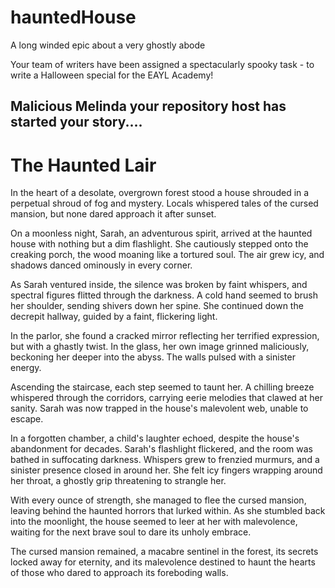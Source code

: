 # hauntedHouse
A long winded epic about a very ghostly abode

Your team of writers have been assigned a spectacularly spooky task - to write a Halloween special for the EAYL Academy!


<h2>Malicious Melinda your repository host has started your story....</h2>
<h1>The Haunted Lair </h1>

In the heart of a desolate, overgrown forest stood a house shrouded in a perpetual shroud of fog and mystery. Locals whispered tales of the cursed mansion, but none dared approach it after sunset.

On a moonless night, Sarah, an adventurous spirit, arrived at the haunted house with nothing but a dim flashlight. She cautiously stepped onto the creaking porch, the wood moaning like a tortured soul. The air grew icy, and shadows danced ominously in every corner.

As Sarah ventured inside, the silence was broken by faint whispers, and spectral figures flitted through the darkness. A cold hand seemed to brush her shoulder, sending shivers down her spine. She continued down the decrepit hallway, guided by a faint, flickering light.

In the parlor, she found a cracked mirror reflecting her terrified expression, but with a ghastly twist. In the glass, her own image grinned maliciously, beckoning her deeper into the abyss. The walls pulsed with a sinister energy.

Ascending the staircase, each step seemed to taunt her. A chilling breeze whispered through the corridors, carrying eerie melodies that clawed at her sanity. Sarah was now trapped in the house's malevolent web, unable to escape.

In a forgotten chamber, a child's laughter echoed, despite the house's abandonment for decades. Sarah's flashlight flickered, and the room was bathed in suffocating darkness. Whispers grew to frenzied murmurs, and a sinister presence closed in around her. She felt icy fingers wrapping around her throat, a ghostly grip threatening to strangle her.

With every ounce of strength, she managed to flee the cursed mansion, leaving behind the haunted horrors that lurked within. As she stumbled back into the moonlight, the house seemed to leer at her with malevolence, waiting for the next brave soul to dare its unholy embrace.

The cursed mansion remained, a macabre sentinel in the forest, its secrets locked away for eternity, and its malevolence destined to haunt the hearts of those who dared to approach its foreboding walls.
